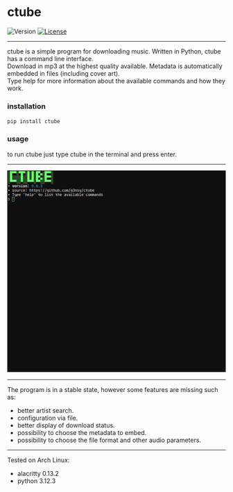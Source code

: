 # ctube
![Version](https://img.shields.io/badge/version-0.2.0-blue)
[![License](https://img.shields.io/badge/License-MIT-blue.svg)](https://en.wikipedia.org/wiki/MIT_License)

---
ctube is a simple program for downloading music. Written in Python, ctube has a command line interface.\
Download in mp3 at the highest quality available. Metadata is automatically embedded in files (including cover art).\
Type help for more information about the available commands and how they work.

### installation
```shell
pip install ctube
```

### usage
to run ctube just type ctube in the terminal and press enter.

---
<p align="center">
    <img src=".github/ctube.gif" alt="ctube.gif">
</p>

---

The program is in a stable state, however some features are missing such as:
- better artist search.
- configuration via file.
- better display of download status.
- possibility to choose the metadata to embed.
- possibility to choose the file format and other audio parameters.

---
Tested on Arch Linux:
- alacritty 0.13.2
- python 3.12.3
